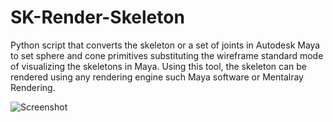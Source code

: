 # SK-Render-Skeleton

Python script that converts the skeleton or a set of joints in Autodesk Maya to set sphere and cone primitives substituting the wireframe standard mode of visualizing the skeletons in Maya. Using this tool, the skeleton can be rendered using any rendering engine such Maya software or Mentalray Rendering. 

![Screenshot](https://github.com/NadineAB/SK-Render-Skeleton/blob/master/PrimitivesSkeleton/PrimitivesSkeleton%20Screen%20Shot.png)

